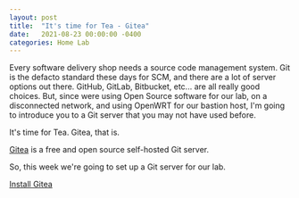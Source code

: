 ```yaml
---
layout: post
title:  "It's time for Tea - Gitea"
date:   2021-08-23 00:00:00 -0400
categories: Home Lab
---
```

Every software delivery shop needs a source code management system.  Git is the defacto standard these days for SCM, and there are a lot of server options out there.  GitHub, GitLab, Bitbucket, etc...  are all really good choices.  But, since were using Open Source software for our lab, on a disconnected network, and using OpenWRT for our bastion host, I'm going to introduce you to a Git server that you may not have used before.

It's time for Tea.  Gitea, that is.  

[Gitea](https://gitea.io/en-us/) is a free and open source self-hosted Git server.

So, this week we're going to set up a Git server for our lab.

[Install Gitea](/home-lab/gitea-with-pi/)